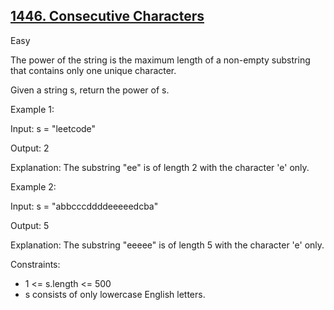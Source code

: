 ## [1446. Consecutive Characters](https://leetcode.com/problems/consecutive-characters/)

Easy

The power of the string is the maximum length of a non-empty substring that contains only one unique character.

Given a string s, return the power of s.

Example 1:

Input: s = "leetcode"

Output: 2

Explanation: The substring "ee" is of length 2 with the character 'e' only.

Example 2:

Input: s = "abbcccddddeeeeedcba"

Output: 5

Explanation: The substring "eeeee" is of length 5 with the character 'e' only. 

Constraints:

- 1 <= s.length <= 500
- s consists of only lowercase English letters.